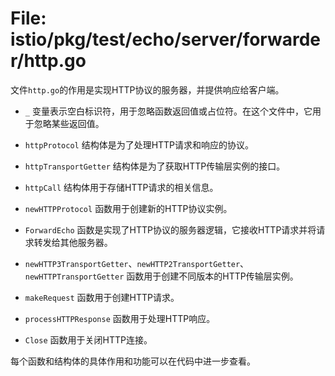 # File: istio/pkg/test/echo/server/forwarder/http.go

文件`http.go`的作用是实现HTTP协议的服务器，并提供响应给客户端。

- `_` 变量表示空白标识符，用于忽略函数返回值或占位符。在这个文件中，它用于忽略某些返回值。

- `httpProtocol` 结构体是为了处理HTTP请求和响应的协议。

- `httpTransportGetter` 结构体是为了获取HTTP传输层实例的接口。

- `httpCall` 结构体用于存储HTTP请求的相关信息。

- `newHTTPProtocol` 函数用于创建新的HTTP协议实例。

- `ForwardEcho` 函数是实现了HTTP协议的服务器逻辑，它接收HTTP请求并将请求转发给其他服务器。

- `newHTTP3TransportGetter`、`newHTTP2TransportGetter`、`newHTTPTransportGetter` 函数用于创建不同版本的HTTP传输层实例。

- `makeRequest` 函数用于创建HTTP请求。

- `processHTTPResponse` 函数用于处理HTTP响应。

- `Close` 函数用于关闭HTTP连接。

每个函数和结构体的具体作用和功能可以在代码中进一步查看。

